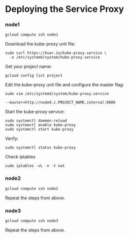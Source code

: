 # Deploying the Service Proxy

### node1

```
gcloud compute ssh node1
```

Download the kube-proxy unit file:

```
sudo curl https://kuar.io/kube-proxy.service \
  -o /etc/systemd/system/kube-proxy.service
```

Get your project name:
```
gcloud config list project
```

Edit the kube-proxy unit file and configure the master flag:

```
sudo vim /etc/systemd/system/kube-proxy.service
```

```
--master=http://node0.c.PROJECT_NAME.internal:8080
```

Start the kube-proxy service:

```
sudo systemctl daemon-reload
sudo systemctl enable kube-proxy
sudo systemctl start kube-proxy
```

Verify:

```
sudo systemctl status kube-proxy
```

Check iptables

```
sudo iptables -vL -n -t nat
```

### node2

```
gcloud compute ssh node2
```

Repeat the steps from above.

### node3

```
gcloud compute ssh node3
```

Repeat the steps from above.
